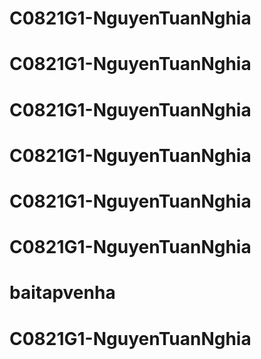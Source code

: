 # C0821G1-NguyenTuanNghia
# C0821G1-NguyenTuanNghia
# C0821G1-NguyenTuanNghia
# C0821G1-NguyenTuanNghia
# C0821G1-NguyenTuanNghia
# C0821G1-NguyenTuanNghia
# baitapvenha
# C0821G1-NguyenTuanNghia
